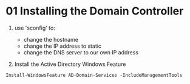 # 01 Installing the Domain Controller

1. use 'sconfig' to:
    - change the hostname
    - change the IP address to static
    - change the DNS server to our own IP address

2. Install the Active Directory Windows Feature

```shell
Install-WindowsFeature AD-Domain-Services -IncludeManagementTools
```


